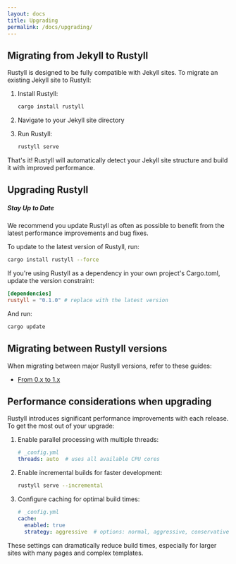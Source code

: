 ```yaml
---
layout: docs
title: Upgrading
permalink: /docs/upgrading/
---
```


## Migrating from Jekyll to Rustyll

Rustyll is designed to be fully compatible with Jekyll sites. To migrate an existing Jekyll site to Rustyll:

1. Install Rustyll:
   ```bash
   cargo install rustyll
   ```

2. Navigate to your Jekyll site directory

3. Run Rustyll:
   ```bash
   rustyll serve
   ```

That's it! Rustyll will automatically detect your Jekyll site structure and build it with improved performance.

## Upgrading Rustyll

<div class="note">
  <h5>Stay Up to Date</h5>
  <p>We recommend you update Rustyll as often as possible to benefit from
  the latest performance improvements and bug fixes.
  </p>
</div>

To update to the latest version of Rustyll, run:

```bash
cargo install rustyll --force
```

If you're using Rustyll as a dependency in your own project's Cargo.toml, update the version constraint:

```toml
[dependencies]
rustyll = "0.1.0" # replace with the latest version
```

And run:

```bash
cargo update
```

## Migrating between Rustyll versions

When migrating between major Rustyll versions, refer to these guides:

- [From 0.x to 1.x](/docs/upgrading/0-to-1/)

## Performance considerations when upgrading

Rustyll introduces significant performance improvements with each release. To get the most out of your upgrade:

1. Enable parallel processing with multiple threads:
   ```yaml
   # _config.yml
   threads: auto  # uses all available CPU cores
   ```

2. Enable incremental builds for faster development:
   ```bash
   rustyll serve --incremental
   ```

3. Configure caching for optimal build times:
   ```yaml
   # _config.yml
   cache:
     enabled: true
     strategy: aggressive  # options: normal, aggressive, conservative
   ```

These settings can dramatically reduce build times, especially for larger sites with many pages and complex templates.
